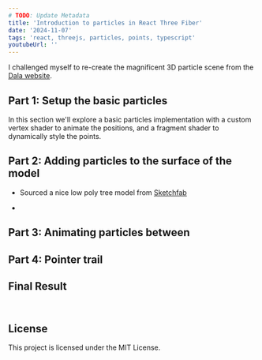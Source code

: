 ```yaml
---
# TODO: Update Metadata
title: 'Introduction to particles in React Three Fiber'
date: '2024-11-07'
tags: 'react, threejs, particles, points, typescript'
youtubeUrl: ''
---
```


<!-- Introduction -->

I challenged myself to re-create the magnificent 3D particle scene from the [Dala website](https://dala.craftedbygc.com/).

## Part 1: Setup the basic particles

In this section we'll explore a basic particles implementation with a custom vertex shader to animate the positions, and a fragment shader to dynamically style the points.

<!-- BasicParticles -->

## Part 2: Adding particles to the surface of the model

<!-- MeshParticles -->

- Sourced a nice low poly tree model from [Sketchfab](https://sketchfab.com/3d-models/laurel-tree-low-poly-f1a5baa9d2e24f27a98be75f23f38f35)

-

## Part 3: Animating particles between

<!-- FBOParticles -->

## Part 4: Pointer trail

## Final Result

```typescript

```

```jsx

```

## License

This project is licensed under the MIT License.
